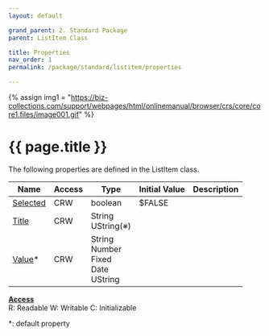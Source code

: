 ```yaml
---
layout: default

grand_parent: 2. Standard Package
parent: ListItem Class

title: Properties
nav_order: 1
permalink: /package/standard/listitem/properties

---
```

{% assign img1 = "https://biz-collections.com/support/webpages/html/onlinemanual/browser/crs/core/core1.files/image001.gif" %}


# {{ page.title }}

The following properties are defined in the ListItem class.

|Name       | Access | Type   | Initial Value | Description |
|----------	|--------|--------|---------------|-------------|
|[Selected](/package/standard/listitem/properties/selected) | CRW | boolean | $FALSE  |             |
|[Title](/package/standard/listitem/properties/title) | CRW | String<br>UString(※) |   |             |
|[Value](/package/standard/listitem/properties/value)* | CRW | String<br>Number<br>Fixed<br>Date<br>UString |   |             |

<u><b>Access</b></u><br>
R: Readable
W: Writable
C: Initializable

*: default property
